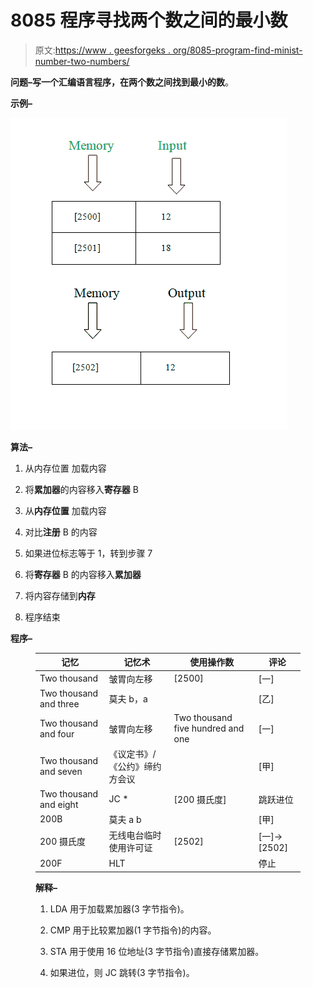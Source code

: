 # 8085 程序寻找两个数之间的最小数

> 原文:[https://www . geesforgeks . org/8085-program-find-minist-number-two-numbers/](https://www.geeksforgeeks.org/8085-program-find-smallest-number-two-numbers/)

**问题–**写一个汇编语言程序，在两个数之间找到**最小的数**。

**示例–**

![](img/3ac9ab39083ccadd63f9b2793aca5a24.png)

**算法–**

1.  从内存位置
    加载内容
2.  将**累加器**的内容移入**寄存器** B

3.  从**内存位置**
    加载内容
4.  对比**注册** B
    的内容
5.  如果进位标志等于 1，转到步骤 7

6.  将**寄存器** B 的内容移入**累加器**

7.  将内容存储到**内存**

8.  程序结束

**程序–**

<figure class="table">

| 记忆 | 记忆术 | 使用操作数 | 评论 |
| --- | --- | --- | --- |
| Two thousand | 皱胃向左移 | [2500] | [一] |
| Two thousand and three | 莫夫 b，a |   | [乙] |
| Two thousand and four | 皱胃向左移 | Two thousand five hundred and one | [一] |
| Two thousand and seven | 《议定书》/《公约》缔约方会议 |   | [甲] |
| Two thousand and eight | JC * | [200 摄氏度] | 跳跃进位 |
| 200B | 莫夫 a b |   | [甲] |
| 200 摄氏度 | 无线电台临时使用许可证 | [2502] | [一]->[2502] |
| 200F | HLT |   | 停止 |

**解释–**

1.  LDA 用于加载累加器(3 字节指令)。

2.  CMP 用于比较累加器(1 字节指令)的内容。

3.  STA 用于使用 16 位地址(3 字节指令)直接存储累加器。

4.  如果进位，则 JC 跳转(3 字节指令)。

</figure>